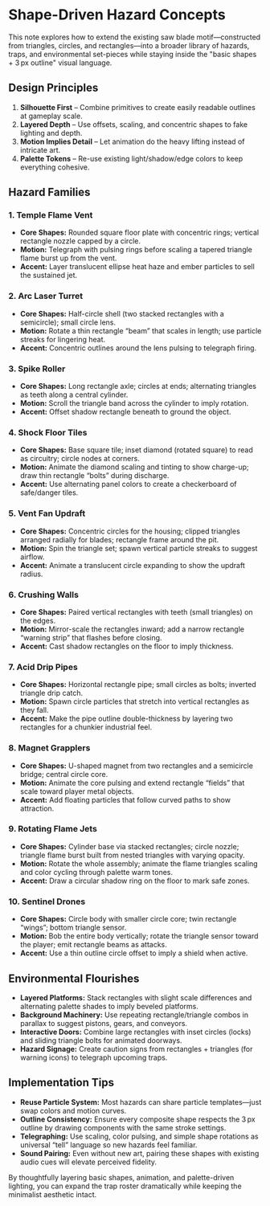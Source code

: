 # Shape-Driven Hazard Concepts

This note explores how to extend the existing saw blade motif—constructed from triangles, circles, and rectangles—into a broader library of hazards, traps, and environmental set-pieces while staying inside the "basic shapes + 3 px outline" visual language.

## Design Principles

1. **Silhouette First** – Combine primitives to create easily readable outlines at gameplay scale.
2. **Layered Depth** – Use offsets, scaling, and concentric shapes to fake lighting and depth.
3. **Motion Implies Detail** – Let animation do the heavy lifting instead of intricate art.
4. **Palette Tokens** – Re-use existing light/shadow/edge colors to keep everything cohesive.

## Hazard Families

### 1. Temple Flame Vent
- **Core Shapes:** Rounded square floor plate with concentric rings; vertical rectangle nozzle capped by a circle.
- **Motion:** Telegraph with pulsing rings before scaling a tapered triangle flame burst up from the vent.
- **Accent:** Layer translucent ellipse heat haze and ember particles to sell the sustained jet.

### 2. Arc Laser Turret
- **Core Shapes:** Half-circle shell (two stacked rectangles with a semicircle); small circle lens.
- **Motion:** Rotate a thin rectangle “beam” that scales in length; use particle streaks for lingering heat.
- **Accent:** Concentric outlines around the lens pulsing to telegraph firing.

### 3. Spike Roller
- **Core Shapes:** Long rectangle axle; circles at ends; alternating triangles as teeth along a central cylinder.
- **Motion:** Scroll the triangle band across the cylinder to imply rotation.
- **Accent:** Offset shadow rectangle beneath to ground the object.

### 4. Shock Floor Tiles
- **Core Shapes:** Base square tile; inset diamond (rotated square) to read as circuitry; circle nodes at corners.
- **Motion:** Animate the diamond scaling and tinting to show charge-up; draw thin rectangle “bolts” during discharge.
- **Accent:** Use alternating panel colors to create a checkerboard of safe/danger tiles.

### 5. Vent Fan Updraft
- **Core Shapes:** Concentric circles for the housing; clipped triangles arranged radially for blades; rectangle frame around the pit.
- **Motion:** Spin the triangle set; spawn vertical particle streaks to suggest airflow.
- **Accent:** Animate a translucent circle expanding to show the updraft radius.

### 6. Crushing Walls
- **Core Shapes:** Paired vertical rectangles with teeth (small triangles) on the edges.
- **Motion:** Mirror-scale the rectangles inward; add a narrow rectangle “warning strip” that flashes before closing.
- **Accent:** Cast shadow rectangles on the floor to imply thickness.

### 7. Acid Drip Pipes
- **Core Shapes:** Horizontal rectangle pipe; small circles as bolts; inverted triangle drip catch.
- **Motion:** Spawn circle particles that stretch into vertical rectangles as they fall.
- **Accent:** Make the pipe outline double-thickness by layering two rectangles for a chunkier industrial feel.

### 8. Magnet Grapplers
- **Core Shapes:** U-shaped magnet from two rectangles and a semicircle bridge; central circle core.
- **Motion:** Animate the core pulsing and extend rectangle “fields” that scale toward player metal objects.
- **Accent:** Add floating particles that follow curved paths to show attraction.

### 9. Rotating Flame Jets
- **Core Shapes:** Cylinder base via stacked rectangles; circle nozzle; triangle flame burst built from nested triangles with varying opacity.
- **Motion:** Rotate the whole assembly; animate the flame triangles scaling and color cycling through palette warm tones.
- **Accent:** Draw a circular shadow ring on the floor to mark safe zones.

### 10. Sentinel Drones
- **Core Shapes:** Circle body with smaller circle core; twin rectangle “wings”; bottom triangle sensor.
- **Motion:** Bob the entire body vertically; rotate the triangle sensor toward the player; emit rectangle beams as attacks.
- **Accent:** Use a thin outline circle offset to imply a shield when active.

## Environmental Flourishes

- **Layered Platforms:** Stack rectangles with slight scale differences and alternating palette shades to imply beveled platforms.
- **Background Machinery:** Use repeating rectangle/triangle combos in parallax to suggest pistons, gears, and conveyors.
- **Interactive Doors:** Combine large rectangles with inset circles (locks) and sliding triangle bolts for animated doorways.
- **Hazard Signage:** Create caution signs from rectangles + triangles (for warning icons) to telegraph upcoming traps.

## Implementation Tips

- **Reuse Particle System:** Most hazards can share particle templates—just swap colors and motion curves.
- **Outline Consistency:** Ensure every composite shape respects the 3 px outline by drawing components with the same stroke settings.
- **Telegraphing:** Use scaling, color pulsing, and simple shape rotations as universal “tell” language so new hazards feel familiar.
- **Sound Pairing:** Even without new art, pairing these shapes with existing audio cues will elevate perceived fidelity.

By thoughtfully layering basic shapes, animation, and palette-driven lighting, you can expand the trap roster dramatically while keeping the minimalist aesthetic intact.
